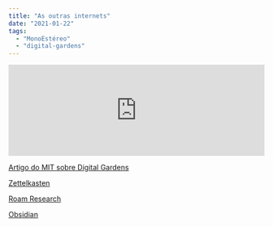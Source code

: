 ```yaml
---
title: "As outras internets"
date: "2021-01-22"
tags: 
  - "MonoEstéreo"
  - "digital-gardens"
---
```


<iframe src="https://anchor.fm/monoestereo/embed/episodes/As-outras-internets-ej7eng" height="180px" width="100%" frameborder="0" scrolling="no" style="width:100%; height:180px;"></iframe>

[Artigo do MIT sobre Digital Gardens](https://www.notion.so/eduf/Uma-outra-internet-e1b6edd0a57a4a48b08d7754ecf8a3a1#5018cc6a84714b259d291d9ae47ab813)

[Zettelkasten](https://www.notion.so/eduf/Uma-outra-internet-e1b6edd0a57a4a48b08d7754ecf8a3a1#362f4a8b2ff1457ca77f56c83f88358b)

[Roam Research](https://roamresearch.com/)

[Obsidian](https://obsidian.md/)
